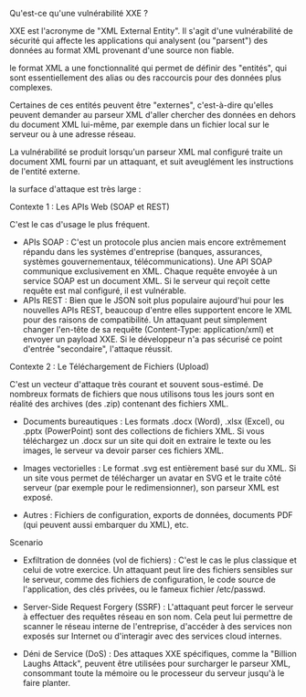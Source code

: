 Qu'est-ce qu'une vulnérabilité XXE ?

XXE est l'acronyme de "XML External Entity". Il s'agit d'une vulnérabilité de sécurité qui affecte les applications qui analysent (ou "parsent") des données au format XML provenant d'une source non fiable.


 le format XML a une fonctionnalité qui permet de définir des "entités", qui sont essentiellement des alias ou des raccourcis pour des données plus complexes. 

Certaines de ces entités peuvent être "externes", c'est-à-dire qu'elles peuvent demander au parseur XML d'aller chercher des données en dehors du document XML lui-même, par exemple dans un fichier local sur le serveur ou à une adresse réseau.

La vulnérabilité se produit lorsqu'un parseur XML mal configuré traite un document XML fourni par un attaquant, et suit aveuglément les instructions de l'entité externe.




la surface d'attaque est très large :


Contexte 1 : Les APIs Web (SOAP et REST)


C'est le cas d'usage le plus fréquent.
* APIs SOAP : C'est un protocole plus ancien mais encore extrêmement répandu dans les systèmes d'entreprise (banques, assurances, systèmes gouvernementaux, télécommunications). Une API SOAP communique exclusivement en XML. Chaque requête envoyée à un service SOAP est un document XML. Si le serveur qui reçoit cette requête est mal configuré, il est vulnérable.
* APIs REST : Bien que le JSON soit plus populaire aujourd'hui pour les nouvelles APIs REST, beaucoup d'entre elles supportent encore le XML pour des raisons de compatibilité. Un attaquant peut simplement changer l'en-tête de sa requête (Content-Type: application/xml) et envoyer un payload XXE. Si le développeur n'a pas sécurisé ce point d'entrée "secondaire", l'attaque réussit.


Contexte 2 : Le Téléchargement de Fichiers (Upload)

C'est un vecteur d'attaque très courant et souvent sous-estimé. De nombreux formats de fichiers que nous utilisons tous les jours sont en réalité des archives (des .zip) contenant des fichiers XML.

* Documents bureautiques : Les formats .docx (Word), .xlsx (Excel), ou .pptx (PowerPoint) sont des collections de fichiers XML. Si vous téléchargez un .docx sur un site qui doit en extraire le texte ou les images, le serveur va devoir parser ces fichiers XML.

* Images vectorielles : Le format .svg est entièrement basé sur du XML. Si un site vous permet de télécharger un avatar en SVG et le traite côté serveur (par exemple pour le redimensionner), son parseur XML est exposé.

* Autres : Fichiers de configuration, exports de données, documents PDF (qui peuvent aussi embarquer du XML), etc.



Scenario 

* Exfiltration de données (vol de fichiers) : C'est le cas le plus classique et celui de votre exercice. Un attaquant peut lire des fichiers sensibles sur le serveur, comme des fichiers de configuration, le code source de l'application, des clés privées, ou le fameux fichier  /etc/passwd.

* Server-Side Request Forgery (SSRF) : L'attaquant peut forcer le serveur à effectuer des requêtes réseau en son nom. Cela peut lui permettre de scanner le réseau interne de l'entreprise, d'accéder à des services non exposés sur Internet ou d'interagir avec des services cloud internes.

* Déni de Service (DoS) : Des attaques XXE spécifiques, comme la "Billion Laughs Attack", peuvent être utilisées pour surcharger le parseur XML, consommant toute la mémoire ou le processeur du serveur jusqu'à le faire planter.
